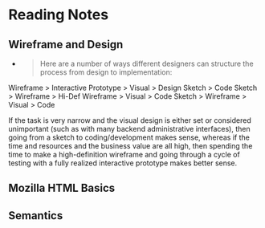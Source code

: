 # Reading Notes
## Wireframe and Design

- > Here are a number of ways different designers can structure the process from design to implementation:

Wireframe > Interactive Prototype > Visual > Design
Sketch > Code
Sketch > Wireframe > Hi-Def Wireframe > Visual > Code
Sketch > Wireframe > Visual > Code

If the task is very narrow and the visual design is either set or considered unimportant (such as with many backend administrative interfaces), then going from a sketch to coding/development makes sense, whereas if the time and resources and the business value are all high, then spending the time to make a high-definition wireframe and going through a cycle of testing with a fully realized interactive prototype makes better sense.

## Mozilla HTML Basics

## Semantics

